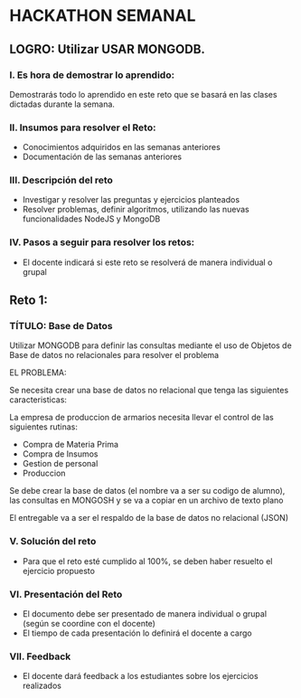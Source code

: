 # HACKATHON SEMANAL

## LOGRO: Utilizar USAR MONGODB. 

### I.	Es hora de demostrar lo aprendido:
Demostrarás todo lo aprendido en este reto que se basará en las clases dictadas durante la semana.
### II.	Insumos para resolver el Reto:
- Conocimientos adquiridos en las semanas anteriores
- Documentación de las semanas anteriores

### III.	Descripción del reto
- Investigar y resolver las preguntas y ejercicios planteados
- Resolver problemas, definir algoritmos, utilizando las nuevas funcionalidades NodeJS y MongoDB

### IV.	Pasos a seguir para resolver los retos: 

- El docente indicará si este reto se resolverá de manera individual o grupal

## Reto 1:

### TÍTULO: Base de Datos

Utilizar MONGODB para definir las consultas mediante el uso de Objetos de Base de datos no relacionales para resolver el problema

EL PROBLEMA: 

Se necesita crear una base de datos no relacional que tenga las siguientes caracteristicas:

La empresa de produccion de armarios necesita llevar el control de las siguientes rutinas:

- Compra de Materia Prima
- Compra de Insumos
- Gestion de personal
- Produccion

Se debe crear la base de datos (el nombre va a ser su codigo de alumno), las consultas en MONGOSH y se va a copiar en un archivo de texto plano

El entregable va a ser el respaldo de la base de datos no relacional (JSON)

### V.	Solución del reto

- Para que el reto esté cumplido al 100%, se deben haber resuelto el ejercicio propuesto

### VI.	Presentación del Reto
- El documento debe ser presentado de manera individual o grupal (según se coordine con el docente)
- El tiempo de cada presentación lo definirá el docente a cargo

### VII.	Feedback
- El docente dará feedback a los estudiantes sobre los ejercicios realizados